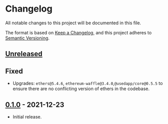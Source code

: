 # Changelog

All notable changes to this project will be documented in this file.

The format is based on [Keep a Changelog](https://keepachangelog.com/en/1.0.0/),
and this project adheres to [Semantic Versioning](https://semver.org/spec/v2.0.0.html).

## [Unreleased]

## Fixed

- Upgrades: `ethers@5.4.6`, `ethereum-waffle@3.4.0`,`@usedapp/core@0.5.5` to ensure there are no conflicting version of
  ethers in the codebase.

## [0.1.0] - 2021-12-23

- Initial release.

[Unreleased]: https://github.com/status-im/js-waku/compare/v0.1.0...HEAD
[0.1.0]: https://github.com/status-im/js-waku/compare/bce7cf74f07f673643da6152a707215bdc8369af...v0.1.0
